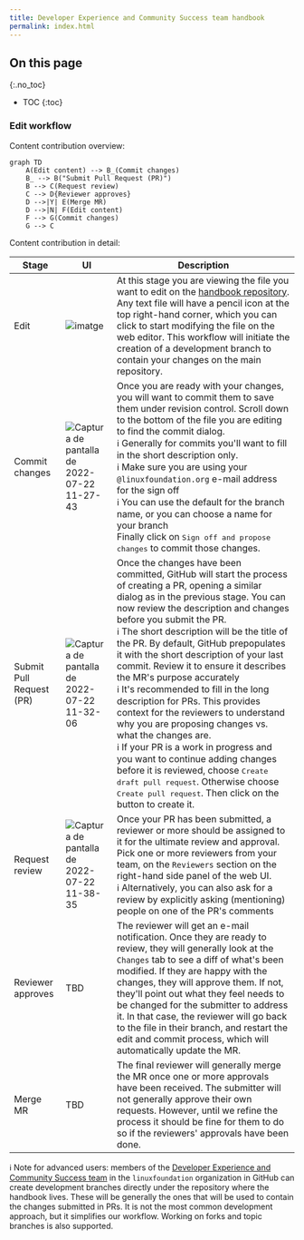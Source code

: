 ```yaml
---
title: Developer Experience and Community Success team handbook
permalink: index.html
---
```


## On this page
{:.no_toc}

* TOC
{:toc}

### Edit workflow

Content contribution overview:

```mermaid
graph TD
    A(Edit content) --> B_(Commit changes)
    B_ --> B("Submit Pull Request (PR)")
    B --> C(Request review)
    C --> D{Reviewer approves}
    D -->|Y| E(Merge MR)
    D -->|N| F(Edit content)
    F --> G(Commit changes)
    G --> C
```

Content contribution in detail:

| Stage | UI | Description |
| --- | --- | --- |
| Edit | ![imatge](https://user-images.githubusercontent.com/1689781/180428653-9c38f733-72cc-40b4-962b-5df06833f517.png) | At this stage you are viewing the file you want to edit on the [handbook repository](https://github.com/linuxfoundation/devex-and-commsuccess-handbook). Any text file will have a pencil icon at the top right-hand corner, which you can click to start modifying the file on the web editor. This workflow will initiate the creation of a development branch to contain your changes on the main repository. |
| Commit changes | ![Captura de pantalla de 2022-07-22 11-27-43](https://user-images.githubusercontent.com/1689781/180428764-74405f78-78f0-4f94-91c9-dff248556213.png) | Once you are ready with your changes, you will want to commit them to save them under revision control. Scroll down to the bottom of the file you are editing to find the commit dialog.<br>:information_source: Generally for commits you'll want to fill in the short description only.<br>:information_source: Make sure you are using your `@linuxfoundation.org` e-mail address for the sign off<br>:information_source: You can use the default for the branch name, or you can choose a name for your branch<br>Finally click on <kbd>Sign off and propose changes</kbd> to commit those changes. |
| Submit Pull Request (PR) | ![Captura de pantalla de 2022-07-22 11-32-06](https://user-images.githubusercontent.com/1689781/180428837-2fa0e508-401f-4694-8ad8-3b73a1699221.png) | Once the changes have been committed, GitHub will start the process of creating a PR, opening a similar dialog as in the previous stage. You can now review the description and changes before you submit the PR.<br>:information_source: The short description will be the title of the PR. By default, GitHub prepopulates it with the short description of your last commit. Review it to ensure it describes the MR's purpose accurately<br>:information_source: It's recommended to fill in the long description for PRs. This provides context for the reviewers to understand why you are proposing changes vs. what the changes are.<br>:information_source: If your PR is a work in progress and you want to continue adding changes before it is reviewed, choose <kbd>Create draft pull request</kbd>. Otherwise choose <kbd>Create pull request</kbd>. Then click on the button to create it. |
| Request review | ![Captura de pantalla de 2022-07-22 11-38-35](https://user-images.githubusercontent.com/1689781/180428958-0734c2aa-ec73-4fc3-9510-6227763546bf.png) | Once your PR has been submitted, a reviewer or more should be assigned to it for the ultimate review and approval. Pick one or more reviewers from your team, on the `Reviewers` section on the right-hand side panel of the web UI. <br>:information_source: Alternatively, you can also ask for a review by explicitly asking (mentioning) people on one of the PR's comments |
| Reviewer approves | TBD | The reviewer will get an e-mail notification. Once they are ready to review, they will generally look at the `Changes` tab to see a diff of what's been modified. If they are happy with the changes, they will approve them. If not, they'll point out what they feel needs to be changed for the submitter to address it. In that case, the reviewer will go back to the file in their branch, and restart the edit and commit process, which will automatically update the MR. |
| Merge MR | TBD | The final reviewer will generally merge the MR once one or more approvals have been received. The submitter will not generally approve their own requests. However, until we refine the process it should be fine for them to do so if the reviewers' approvals have been done. |

:information_source: Note for advanced users: members of the [Developer Experience and Community Success team](https://github.com/orgs/linuxfoundation/teams/devex-and-commsuccess-team) in the `linuxfoundation` organization in GitHub can create development branches directly under the repository where the handbook lives. These will be generally the ones that will be used to contain the changes submitted in PRs. It is not the most common development approach, but it simplifies our workflow. Working on forks and topic branches is also supported.
